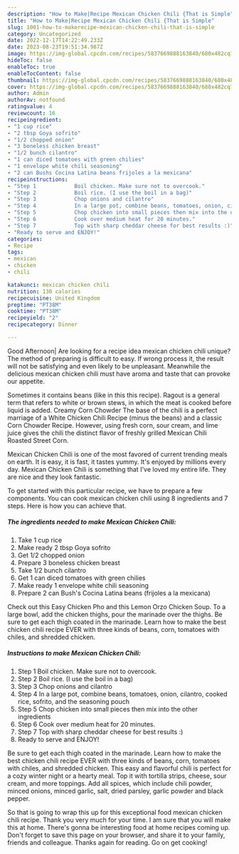 ```yaml
---
description: "How to Make|Recipe Mexican Chicken Chili {That is Simple"
title: "How to Make|Recipe Mexican Chicken Chili {That is Simple"
slug: 1001-how-to-makerecipe-mexican-chicken-chili-that-is-simple
category: Uncategorized
date: 2022-12-17T14:22:49.233Z
date: 2023-08-23T19:51:34.987Z
image: https://img-global.cpcdn.com/recipes/5837669888163840/680x482cq70/mexican-chicken-chili-recipe-main-photo.jpg
hideToc: false
enableToc: true
enableTocContent: false
thumbnail: https://img-global.cpcdn.com/recipes/5837669888163840/680x482cq70/mexican-chicken-chili-recipe-main-photo.jpg
cover: https://img-global.cpcdn.com/recipes/5837669888163840/680x482cq70/mexican-chicken-chili-recipe-main-photo.jpg
author: Admin
authorAv: notfound
ratingvalue: 4
reviewcount: 16
recipeingredient:
- "1 cup rice"
- "2 tbsp Goya sofrito"
- "1/2 chopped onion"
- "3 boneless chicken breast"
- "1/2 bunch cilantro"
- "1 can diced tomatoes with green chilies"
- "1 envelope white chili seasoning"
- "2 can Bushs Cocina Latina beans frijoles a la mexicana"
recipeinstructions:
- "Step 1            Boil chicken. Make sure not to overcook."
- "Step 2            Boil rice. (I use the boil in a bag)"
- "Step 3            Chop onions and cilantro"
- "Step 4            In a large pot, combine beans, tomatoes, onion, cilantro, cooked rice, sofrito, and the seasoning pouch"
- "Step 5            Chop chicken into small pieces then mix into the other ingredients"
- "Step 6            Cook over medium heat for 20 minutes."
- "Step 7            Top with sharp cheddar cheese for best results :)"
- "Ready to serve and ENJOY!"
categories:
- Recipe
tags:
- mexican
- chicken
- chili

katakunci: mexican chicken chili 
nutrition: 130 calories
recipecuisine: United Kingdom
preptime: "PT38M"
cooktime: "PT38M"
recipeyield: "2"
recipecategory: Dinner

---
```



Good Afternoon| Are looking for a recipe idea mexican chicken chili unique? The method of preparing is difficult to easy. If wrong process it, the result will not be satisfying and even likely to be unpleasant. Meanwhile the delicious mexican chicken chili must have aroma and taste that can provoke our appetite.





Sometimes it contains beans (like in this this recipe). Ragout is a general term that refers to white or brown stews, in which the meat is cooked before liquid is added. Creamy Corn Chowder The base of the chili is a perfect marriage of a White Chicken Chili Recipe (minus the beans) and a classic Corn Chowder Recipe. However, using fresh corn, sour cream, and lime juice gives the chili the distinct flavor of freshly grilled Mexican Chili Roasted Street Corn.

Mexican Chicken Chili is one of the most favored of current trending meals on earth. It is easy, it is fast, it tastes yummy. It's enjoyed by millions every day. Mexican Chicken Chili is something that I've loved my entire life. They are nice and they look fantastic.


To get started with this particular recipe, we have to prepare a few components. You can cook mexican chicken chili using 8 ingredients and 7 steps. Here is how you can achieve that.

<!--inarticleads1-->

##### The ingredients needed to make Mexican Chicken Chili:

1. Take 1 cup rice
1. Make ready 2 tbsp Goya sofrito
1. Get 1/2 chopped onion
1. Prepare 3 boneless chicken breast
1. Take 1/2 bunch cilantro
1. Get 1 can diced tomatoes with green chilies
1. Make ready 1 envelope white chili seasoning
1. Prepare 2 can Bush&#39;s Cocina Latina beans (frijoles a la mexicana)


Check out this Easy Chicken Pho and this Lemon Orzo Chicken Soup. To a large bowl, add the chicken thighs, pour the marinade over the thighs. Be sure to get each thigh coated in the marinade. Learn how to make the best chicken chili recipe EVER with three kinds of beans, corn, tomatoes with chiles, and shredded chicken. 

<!--inarticleads2-->

##### Instructions to make Mexican Chicken Chili:

1. Step 1            Boil chicken. Make sure not to overcook.
1. Step 2            Boil rice. (I use the boil in a bag)
1. Step 3            Chop onions and cilantro
1. Step 4            In a large pot, combine beans, tomatoes, onion, cilantro, cooked rice, sofrito, and the seasoning pouch
1. Step 5            Chop chicken into small pieces then mix into the other ingredients
1. Step 6            Cook over medium heat for 20 minutes.
1. Step 7            Top with sharp cheddar cheese for best results :)
1. Ready to serve and ENJOY!

Be sure to get each thigh coated in the marinade. Learn how to make the best chicken chili recipe EVER with three kinds of beans, corn, tomatoes with chiles, and shredded chicken. This easy and flavorful chili is perfect for a cozy winter night or a hearty meal. Top it with tortilla strips, cheese, sour cream, and more toppings. Add all spices, which include chili powder, minced onions, minced garlic, salt, dried parsley, garlic powder and black pepper. 

So that is going to wrap this up for this exceptional food mexican chicken chili recipe. Thank you very much for your time. I am sure that you will make this at home. There's gonna be interesting food at home recipes coming up. Don't forget to save this page on your browser, and share it to your family, friends and colleague. Thanks again for reading. Go on get cooking!
